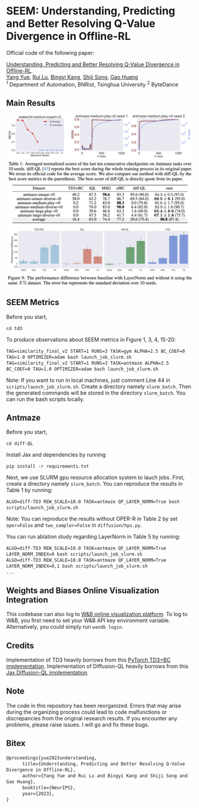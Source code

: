 # SEEM: Understanding, Predicting and Better Resolving Q-Value Divergence in Offline-RL

Official code of the following paper:

[Understanding, Predicting and Better Resolving Q-Value Divergence in Offline-RL](https://arxiv.org/abs/2310.04411).  
[Yang Yue](https://scholar.google.com/citations?user=tE1oVQ4AAAAJ&hl=zh-TW), [Rui Lu](https://lr32768.github.io/), [Bingyi Kang](https://scholar.google.com.sg/citations?user=NmHgX-wAAAAJ&hl=en), [Shiji Song](), [Gao Huang](http://www.gaohuang.net/)  
$^1$ Department of Automation, BNRist, Tsinghua University $^2$ ByteDance


## Main Results
![Alt text](images/seem-surge.jpg)
![Alt text](images/antmaze.jpg)
![Alt text](images/mujoco.jpg)

## SEEM Metrics
Before you start, 
```
cd td3
```
To produce observations about SEEM metrics in Figure 1, 3, 4, 15-20:
```
TAG=similarity_final_v2 START=1 RUNS=3 TASK=gym ALPHA=2.5 BC_COEF=0 TAU=1.0 OPTIMIZER=adam bash launch_job_slurm.sh
TAG=similarity_final_v2 START=1 RUNS=3 TASK=antmaze ALPHA=2.5 BC_COEF=0 TAU=1.0 OPTIMIZER=adam bash launch_job_slurm.sh
```


Note: If you want to run in local machines, just comment Line 44 in `scripts/launch_job_slurm.sh`. Create a directory namely `slurm_batch`. Then the generated commands will be stored in the directory `slurm_batch`. You can run the bash scripts locally.

## Antmaze
Before you start, 
```
cd diff-QL
```
Install Jax and dependencies by running
```
pip install -r requirements.txt
```
Next, we use SLURM gpu resource allocation system to lauch jobs. First, create a directory namely `slurm_batch`. You can reproduce the results in Table 1 by running:
```
ALGO=diff-TD3 REW_SCALE=10.0 TASK=antmaze QF_LAYER_NORM=True bash scripts/launch_job_slurm.sh
```

Note: You can reproduce the results without OPER-R in Table 2 by set `oper=False` and `two_sampler=False` in `diffusion/hps.py`.

You can run ablation study regarding LayerNorm in Table 5 by running:
```
ALGO=diff-TD3 REW_SCALE=10.0 TASK=antmaze QF_LAYER_NORM=True LAYER_NORM_INDEX=0 bash scripts/launch_job_slurm.sh
ALGO=diff-TD3 REW_SCALE=10.0 TASK=antmaze QF_LAYER_NORM=True LAYER_NORM_INDEX=0,1 bash scripts/launch_job_slurm.sh
...
```


## Weights and Biases Online Visualization Integration
This codebase can also log to [W&B online visualization platform](https://wandb.ai/site). To log to W&B, you first need to set your W&B API key environment variable.
Alternatively, you could simply run `wandb login`.

## Credits
Implementation of TD3 heavily borrows from this [PyTorch TD3+BC implementation](https://github.com/sfujim/TD3_BC).
Implementation of Diffusion-QL heavily borrows from this [Jax Diffusion-QL implementation](https://github.com/sail-sg/edp/blob/main/README.md).


## Note
The code in this repository has been reorganized. Errors that may arise during the organizing process could lead to code malfunctions or discrepancies from the original research results. If you encounter any problems, please raise issues. I will go and fix these bugs.

## Bitex
```
@proceedings{yue2023understanding,
      title={Understanding, Predicting and Better Resolving Q-Value Divergence in Offline-RL}, 
      author={Yang Yue and Rui Lu and Bingyi Kang and Shiji Song and Gao Huang},
      booktitle={NeurIPS},
      year={2023},
}
```
